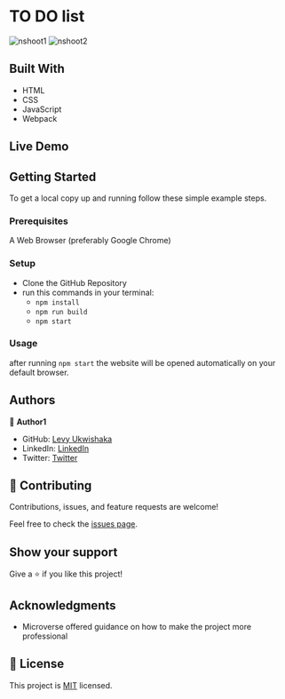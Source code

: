 # TO DO list
![nshoot1](https://user-images.githubusercontent.com/87197412/154266221-fa1fe90a-c8c2-440c-a7c6-529ee06ae2f3.png)
![nshoot2](https://user-images.githubusercontent.com/87197412/154266243-64a84398-8d10-4e63-afc4-0259fadafb96.png)

## Built With

- HTML
- CSS
- JavaScript
- Webpack

## Live Demo

## Getting Started

To get a local copy up and running follow these simple example steps.

### Prerequisites

A Web Browser (preferably Google Chrome)

### Setup

- Clone the GitHub Repository
- run this commands in your terminal:
     - `npm install`
     - `npm run build`
     - `npm start`

### Usage
after running `npm start` the website will be opened automatically on your default browser.

## Authors

👤 **Author1**

- GitHub: [Levy Ukwishaka](https://github.com/levy002)
- LinkedIn: [LinkedIn](https://www.linkedin.com/in/levy-ukwishaka-405391223/)
- Twitter: [Twitter](https://twitter.com/levy_ukwishaka)

## 🤝 Contributing

Contributions, issues, and feature requests are welcome!

Feel free to check the [issues page](../../issues/).

## Show your support

Give a ⭐️ if you like this project!

## Acknowledgments

- Microverse offered guidance on how to make the project more professional



## 📝 License

This project is [MIT](./MIT.md) licensed.
